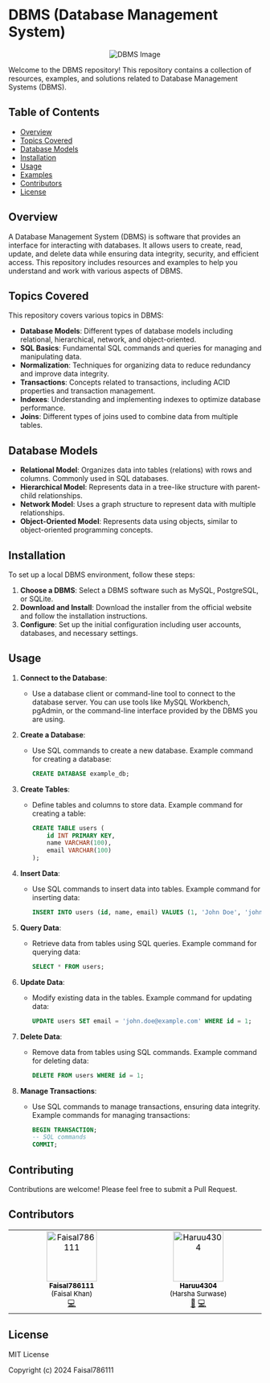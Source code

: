 # DBMS (Database Management System)

<p align="center">
  <img src="https://javatpoint-images.s3.eu-north-1.amazonaws.com/fullformpages/images/dbms-full-form3.png" alt="DBMS Image">
</p>
Welcome to the DBMS repository! This repository contains a collection of resources, examples, and solutions related to Database Management Systems (DBMS).

## Table of Contents
- [Overview](#overview)
- [Topics Covered](#topics-covered)
- [Database Models](#database-models)
- [Installation](#installation)
- [Usage](#usage)
- [Examples](#examples)
- [Contributors](#contributors)
- [License](#license)

## Overview

A Database Management System (DBMS) is software that provides an interface for interacting with databases. It allows users to create, read, update, and delete data while ensuring data integrity, security, and efficient access. This repository includes resources and examples to help you understand and work with various aspects of DBMS.

## Topics Covered

This repository covers various topics in DBMS:

- **Database Models**: Different types of database models including relational, hierarchical, network, and object-oriented.
- **SQL Basics**: Fundamental SQL commands and queries for managing and manipulating data.
- **Normalization**: Techniques for organizing data to reduce redundancy and improve data integrity.
- **Transactions**: Concepts related to transactions, including ACID properties and transaction management.
- **Indexes**: Understanding and implementing indexes to optimize database performance.
- **Joins**: Different types of joins used to combine data from multiple tables.

## Database Models

- **Relational Model**: Organizes data into tables (relations) with rows and columns. Commonly used in SQL databases.
- **Hierarchical Model**: Represents data in a tree-like structure with parent-child relationships.
- **Network Model**: Uses a graph structure to represent data with multiple relationships.
- **Object-Oriented Model**: Represents data using objects, similar to object-oriented programming concepts.

## Installation

To set up a local DBMS environment, follow these steps:

1. **Choose a DBMS**: Select a DBMS software such as MySQL, PostgreSQL, or SQLite.
2. **Download and Install**: Download the installer from the official website and follow the installation instructions.
3. **Configure**: Set up the initial configuration including user accounts, databases, and necessary settings.

## Usage

1. **Connect to the Database**:
   - Use a database client or command-line tool to connect to the database server. You can use tools like MySQL Workbench, pgAdmin, or the command-line interface provided by the DBMS you are using.

2. **Create a Database**:
   - Use SQL commands to create a new database. Example command for creating a database:
     ```sql
     CREATE DATABASE example_db;
     ```

3. **Create Tables**:
   - Define tables and columns to store data. Example command for creating a table:
     ```sql
     CREATE TABLE users (
         id INT PRIMARY KEY,
         name VARCHAR(100),
         email VARCHAR(100)
     );
     ```

4. **Insert Data**:
   - Use SQL commands to insert data into tables. Example command for inserting data:
     ```sql
     INSERT INTO users (id, name, email) VALUES (1, 'John Doe', 'john@example.com');
     ```

5. **Query Data**:
   - Retrieve data from tables using SQL queries. Example command for querying data:
     ```sql
     SELECT * FROM users;
     ```

6. **Update Data**:
   - Modify existing data in the tables. Example command for updating data:
     ```sql
     UPDATE users SET email = 'john.doe@example.com' WHERE id = 1;
     ```

7. **Delete Data**:
   - Remove data from tables using SQL commands. Example command for deleting data:
     ```sql
     DELETE FROM users WHERE id = 1;
     ```

8. **Manage Transactions**:
   - Use SQL commands to manage transactions, ensuring data integrity. Example commands for managing transactions:
     ```sql
     BEGIN TRANSACTION;
     -- SQL commands
     COMMIT;
     ```
## Contributing
Contributions are welcome! Please feel free to submit a Pull Request.

## Contributors

<!-- ALL-CONTRIBUTORS-LIST:START - Do not remove or modify this section -->
<!-- prettier-ignore-start -->
<!-- markdownlint-disable -->
<table>
  <tbody>
    <tr>
      <td align="center" valign="top" width="14.28%"><a href="https://github.com/Faisal786111" style="color: black; text-decoration: none;"><img src="https://avatars.githubusercontent.com/u/135214899?v=4?s=100" width="100px;" alt="Faisal786111"/><br /><sub><b>Faisal786111</b><br />(Faisal Khan)</sub></a><br /><a href="#code-Faisal786111" title="Code">💻</a></td>
      <td align="center" valign="top" width="14.28%"><a href="https://github.com/Haruu4304" style="color: black; text-decoration: none;"><img src="https://cdn-icons-png.flaticon.com/512/206/206864.png" width="100px;" alt="Haruu4304"/><br /><sub><b>Haruu4304</b><br />(Harsha Surwase)</sub></a><br /><a href="#design-Haruu4304" title="Design">🎨</a> <a href="#code-Haruu4304" title="Code">💻</a></td>
    </tr>
  </tbody>
</table>
<!-- ALL-CONTRIBUTORS-LIST:END -->



## License
MIT License

Copyright (c) 2024 Faisal786111
